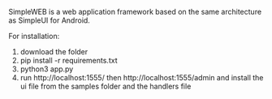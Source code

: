 SimpleWEB is a web application framework based on the same architecture as SimpleUI for Android.

For installation:
1) download the folder
2) pip install -r requirements.txt
3) python3 app.py
4) run http://localhost:1555/ then http://localhost:1555/admin and install the ui file from the samples folder and the handlers file
